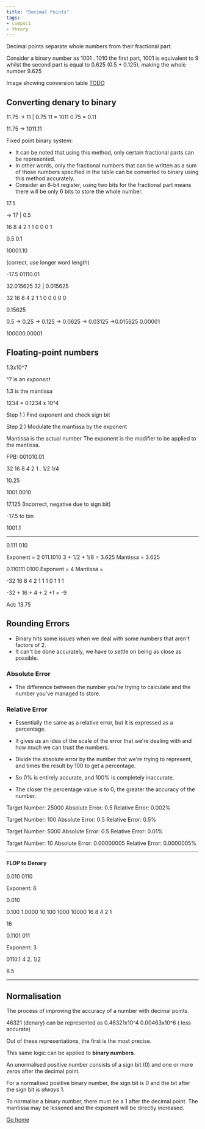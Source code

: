 ```yaml
---
title: "Decimal Points"
tags:
- compsci
- theory
---
```


Decimal points separate whole numbers from their fractional part.

Consider a binary number as 1001 . 1010
the first part, 1001 is equivalent to 9 
whilst the second part is equal to 0.625 (0.5 + 0.125), making the whole number 9.625

Image showing conversion table
[TODO]()

## Converting denary to binary

11.75 -> 11 | 0.75
11 = 1011
0.75 = 0.11

11.75 -> 1011.11



Fixed point binary system:


- It can be noted that using this method, only certain fractional parts can be represented.
- In other words, only the fractional numbers that can be written as a sum of those numbers specified in the table can be converted to binary using this method accurately.
- Consider an 8-bit register, using two bits for the fractional part means there will be only 6 bits to store the whole number. 


17.5

-> 17 | 0.5

16 8 4 2 1 
1  0 0 0 1

0.5
0.1

10001.10

(correct, use longer word length)

-17.5 
01110.01


32.015625
32 | 0.015625

32 16 8 4 2 1
1      0 0 0 0 0

0.15625

0.5 -> 0.25 -> 0.125 -> 0.0625 -> 0.03125 ->0.015625
0.00001

100000.00001

## Floating-point numbers

1.3x10^7

^7 is an *exponent*

1.3 is the mantissa


1234 = 0.1234 x 10^4


Step 1 ) Find exponent and check sign bit

Step 2 ) Modulate the mantissa by the exponent


Mantissa is the actual number
The exponent is the modifier to be applied to the mantissa.

FPB: 001010.01

  32 16 8 4  2 1 . 1/2 1/4

10.25

1001.0010

17.125
	(Incorrect, negative due to sign bit)

-17.5 to bin

1001.1

---

0.111 010

Exponent = 2
011.1010
3 + 1/2 + 1/8 = 3.625
Mantissa = 3.625

0.110111 0100
Exponent = 4
Mantissa = 

-32 16 8 4 2 1
1       1   0 1 1 1

-32 + 16 + 4 + 2 +1 = -9 

Act: 13.75

## Rounding Errors
- Binary hits some issues when we deal with some numbers that aren't factors of 2.
- It can't be done accurately, we have to settle on being as close as possible.

### Absolute Error
- The difference between the number you're trying to calculate and the number you've managed to store.

### Relative Error
- Essentially the same as a relative error, but it is expressed as a percentage.
- It gives us an idea of the scale of the error that we're dealing with and how much we can trust the numbers.

- Divide the absolute error by the number that we're trying to represent, and times the result by 100 to get a percentage.
- So 0% is entirely accurate, and 100% is completely inaccurate.
- The closer the percentage value is to 0, the greater the accuracy of the number.



Target Number: 25000
Absolute Error: 0.5
Relative Error: 0.002%

Target Number: 100
Absolute Error: 0.5
Relative Error: 0.5%

Target Number: 5000
Absolute Error: 0.5
Relative Error: 0.01%

Target Number: 10
Absolute Error: 0.00000005
Relative Error: 0.0000005%

---

#### FLOP to Denary

0.010 0110

Exponent:  6

0.010

0.100
1.0000
10
100
1000
10000
 16   8  4   2  1

16

0.1101 011

Exponent: 3

0110.1
    4 2. 1/2 

6.5

---
## Normalisation

The process of improving the accuracy of a number with decimal points.

46321 (denary) can be represented as 0.46321x10^4
0.00463x10^6 ( less accurate)

Out of these representations, the first is the most precise.

This same logic can be applied to **binary numbers**. 

An unormalised positive number consists of a sign bit (0) and one or more zeros after the decimal point.

For a normalised positive binary number, the sign bit is 0 and the bit after the sign bit is *always* 1.

To normalise a binary number, there must be a 1 after the decimal point. The mantissa may be lessened and the exponent will be directly increased.


[Go home](/)